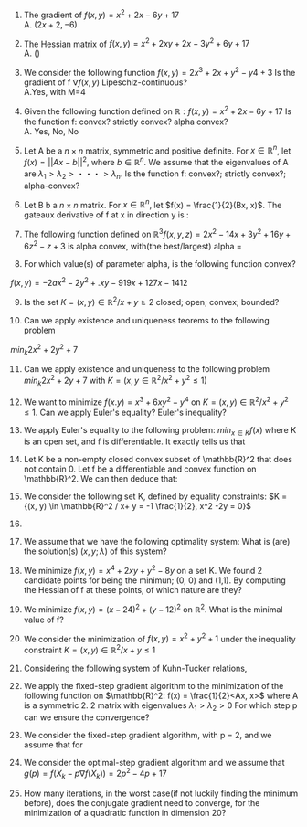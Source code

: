 1. The gradient of $f(x, y) = x^2 + 2x - 6y + 17$ \
A. $(2x + 2, -6)$

2. The Hessian matrix of $f(x,y) = x^2 + 2xy + 2x - 3y^2 + 6y + 17$ \
A. ()

3. We consider the following function $f(x, y) = 2x^3 + 2x + y^2 -y4 +3$ Is the gradient of f $\nabla f(x, y)$ Lipeschiz-continuous? \
A.Yes, with M=4

4. Given the following function defined on $\mathbb{R}: f(x, y) = x^2 + 2x - 6y +17$ Is the function f: convex? strictly convex? alpha convex? \
A. Yes, No, No

5. Let A be a  $n \times n$ matrix, symmetric and positive definite. For $x \in \mathbb{R}^n$, let $f(x) = || Ax-b ||^2$, where $b \in \mathbb{R}^n$. We assume that the eigenvalues of A are $\lambda_1 > \lambda_2 > ・・・ > \lambda_n$. Is the function f: convex?; strictly convex?; alpha-convex?

6. Let B b a $n \times n$ matrix. For $x \in \mathbb{R}^n$, let $f(x) = \frac{1}{2}(Bx, x)$. The gateaux derivative of f at x in direction y is : 

7. The following function defined on $\mathbb{R}^3 f(x,y,z) = 2x^2 -14x + 3y^2 +16y + 6z^2 - z + 3$ is alpha convex, with(the best/largest) alpha =

8. For which value(s) of parameter alpha, is the following function convex?

$f(x, y) = -2ax^2 -2y^2 +.xy - 919x + 127x - 1412$

9. Is the set $K = {(x, y) \in \mathbb{R}^2/x+y \geq 2}$ closed; open; convex; bounded?

10. Can we apply existence and uniqueness teorems to the following problem

$min_k 2x^2 + 2y^2 + 7$

11. Can we apply existence and uniqueness to the following problem
$min_k 2x^2 + 2y + 7$ with $K = {(x, y \in \mathbb{R}^2 / x^2 +y^2 \leq 1)}$

12. We want to minimize $f(x. y) = x^3 + 6xy^2 - y^4$ on $K = {(x, y) \in \mathbb{R}^2 / x^2 + y^2 \ \leq 1}$. Can we apply Euler's equality? Euler's inequality?

13. We apply Euler's equality to the following problem:
$min_{x \in K} f(x)$ where K is an open set, and f is differentiable. It exactly tells us that 

14. Let K be a non-empty closed convex subset of \mathbb{R}^2 that does not contain 0. Let f be a differentiable and convex function on \mathbb{R}^2. We can then deduce that:

15. We consider the following set K, defined by equality constraints:
$K = {(x, y) \in \mathbb{R}^2 / x+ y = -1 \frac{1}{2}, x^2 -2y = 0}$

16.

17. We assume that we have the following optimality system:
What is (are) the solution(s) $(x, y; \lambda)$ of this system?

18. We minimize $f(x, y) = x^4 + 2xy + y^2 - 8y$ on a set K. We found 2 candidate points for being the minimun; (0, 0) and (1,1). By computing the Hessian of f at these points, of which nature are they?

19. We minimize $f(x,y) = (x - 24)^2 + (y - 12)^2$ on $\mathbb{R}^2$. What is the minimal value of f?

20. We consider the minimization of $f(x, y) = x^2 + y^2 + 1$ under the inequality constraint $K = {(x,y) \in \mathbb{R}^2 / x + y \leq 1}$

21. Considering the following system of Kuhn-Tucker relations, 

22. We apply the fixed-step gradient algorithm to the minimization of the following function on $\mathbb{R}^2: f(x) = \frac{1}{2}<Ax, x>$ where A is a symmetric 2. 2 matrix with eigenvalues $\lambda_1 > \lambda_2 > 0$ For which step p can we ensure the convergence?

23. We consider the fixed-step gradient algorithm, with p = 2, and we assume that for 

24. We consider the optimal-step gradient algorithm and we assume that $g(p) = f(X_k - p\nabla f(X_k)) = 2p^2 - 4p + 17$

25. How many iterations, in the worst case(if not luckily finding the minimum before), does the conjugate gradient need to converge, for the minimization of a quadratic function in dimension 20?